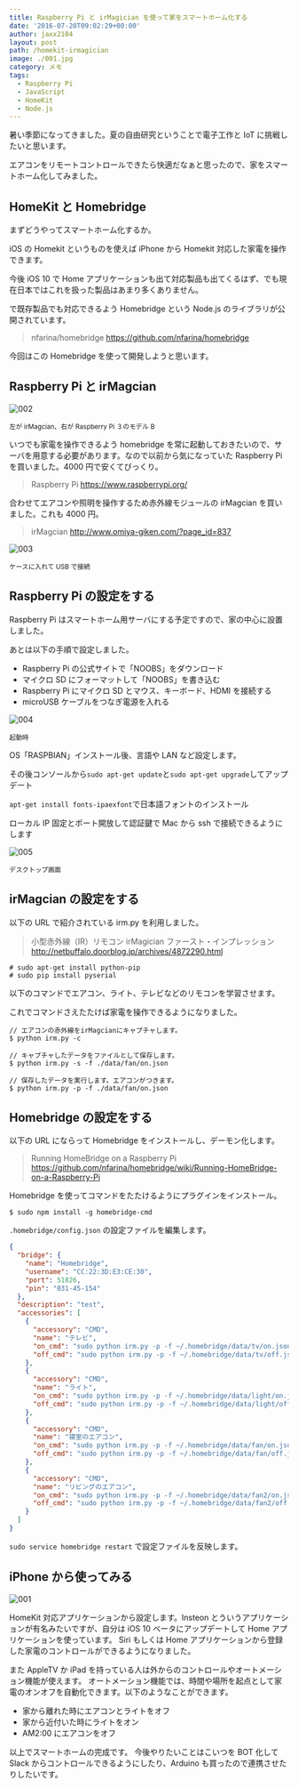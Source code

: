 ```yaml
---
title: Raspberry Pi と irMagician を使って家をスマートホーム化する
date: '2016-07-20T09:02:29+00:00'
author: jaxx2104
layout: post
path: /homekit-irmagician
image: ./001.jpg
category: メモ
tags:
  - Raspberry Pi
  - JavaScript
  - HomeKit
  - Node.js
---
```


暑い季節になってきました。夏の自由研究ということで電子工作と IoT に挑戦したいと思います。

エアコンをリモートコントロールできたら快適だなぁと思ったので、家をスマートホーム化してみました。

## HomeKit と Homebridge

まずどうやってスマートホーム化するか。

iOS の Homekit というものを使えば iPhone から Homekit 対応した家電を操作できます。

今後 iOS 10 で Home アプリケーションも出て対応製品も出てくるはず、でも現在日本ではこれを扱った製品はあまり多くありません。

で既存製品でも対応できるよう Homebridge という Node.js のライブラリが公開されています。

> nfarina/homebridge
> https://github.com/nfarina/homebridge

今回はこの Homebridge を使って開発しようと思います。

<!--more-->

## Raspberry Pi と irMagcian

<img src="./002.jpg" alt="002" />

<small>左が irMagcian、右が Raspberry Pi ３のモデル B</small>

いつでも家電を操作できるよう homebridge を常に起動しておきたいので、サーバを用意する必要があります。なので以前から気になっていた Raspberry Pi を買いました。4000 円で安くてびっくり。

> Raspberry Pi
> https://www.raspberrypi.org/

合わせてエアコンや照明を操作するため赤外線モジュールの irMagcian を買いました。これも 4000 円。

> irMagcian
> http://www.omiya-giken.com/?page_id=837

<img src="./003.jpg" alt="003" />

<small>ケースに入れて USB で接続</small>

## Raspberry Pi の設定をする

Raspberry Pi はスマートホーム用サーバにする予定ですので、家の中心に設置しました。

あとは以下の手順で設定しました。

- Raspberry Pi の公式サイトで「NOOBS」をダウンロード
- マイクロ SD にフォーマットして「NOOBS」を書き込む
- Raspberry Pi にマイクロ SD とマウス、キーボード、HDMI を接続する
- microUSB ケーブルをつなぎ電源を入れる

<img src="./004.jpg" alt="004" />

<small>起動時</small>

OS「RASPBIAN」インストール後、言語や LAN など設定します。

その後コンソールから`sudo apt-get update`と`sudo apt-get upgrade`してアップデート

`apt-get install fonts-ipaexfont`で日本語フォントのインストール

ローカル IP 固定とポート開放して認証鍵で Mac から ssh で接続できるようにします

<img src="./005.jpg" alt="005" />

<small>デスクトップ画面</small>

## irMagcian の設定をする

以下の URL で紹介されている irm.py を利用しました。

> 小型赤外線（IR）リモコン irMagician ファースト・インプレッション
> <http://netbuffalo.doorblog.jp/archives/4872290.html>

```
# sudo apt-get install python-pip
# sudo pip install pyserial
```

以下のコマンドでエアコン、ライト、テレビなどのリモコンを学習させます。

これでコマンドさえたたけば家電を操作できるようになりました。

```
// エアコンの赤外線をirMagcianにキャプチャします。
$ python irm.py -c

// キャプチャしたデータをファイルとして保存します。
$ python irm.py -s -f ./data/fan/on.json

// 保存したデータを実行します。エアコンがつきます。
$ python irm.py -p -f ./data/fan/on.json
```

## Homebridge の設定をする

以下の URL にならって Homebridge をインストールし、デーモン化します。

> Running HomeBridge on a Raspberry Pi
> <https://github.com/nfarina/homebridge/wiki/Running-HomeBridge-on-a-Raspberry-Pi>

Homebridge を使ってコマンドをたたけるようにプラグインをインストール。

```
$ sudo npm install -g homebridge-cmd
```

`.homebridge/config.json` の設定ファイルを編集します。

```json
{
  "bridge": {
    "name": "Homebridge",
    "username": "CC:22:3D:E3:CE:30",
    "port": 51826,
    "pin": "031-45-154"
  },
  "description": "test",
  "accessories": [
    {
      "accessory": "CMD",
      "name": "テレビ",
      "on_cmd": "sudo python irm.py -p -f ~/.homebridge/data/tv/on.json",
      "off_cmd": "sudo python irm.py -p -f ~/.homebridge/data/tv/off.json"
    },
    {
      "accessory": "CMD",
      "name": "ライト",
      "on_cmd": "sudo python irm.py -p -f ~/.homebridge/data/light/on.json",
      "off_cmd": "sudo python irm.py -p -f ~/.homebridge/data/light/off.json"
    },
    {
      "accessory": "CMD",
      "name": "寝室のエアコン",
      "on_cmd": "sudo python irm.py -p -f ~/.homebridge/data/fan/on.json",
      "off_cmd": "sudo python irm.py -p -f ~/.homebridge/data/fan/off.json"
    },
    {
      "accessory": "CMD",
      "name": "リビングのエアコン",
      "on_cmd": "sudo python irm.py -p -f ~/.homebridge/data/fan2/on.json",
      "off_cmd": "sudo python irm.py -p -f ~/.homebridge/data/fan2/off.json"
    }
  ]
}
```

`sudo service homebridge restart` で設定ファイルを反映します。

## iPhone から使ってみる

<img src="./001.gif" alt="001" />

HomeKit 対応アプリケーションから設定します。Insteon とういうアプリケーションが有名みたいですが、自分は iOS 10 ベータにアップデートして Home アプリケーションを使っています。
Siri もしくは Home アプリケーションから登録した家電のコントロールができるようになりました。

また AppleTV か iPad を持っている人は外からのコントロールやオートメーション機能が使えます。
オートメーション機能では、時間や場所を起点として家電のオンオフを自動化できます。以下のようなことができます。

- 家から離れた時にエアコンとライトをオフ
- 家から近付いた時にライトをオン
- AM2:00 にエアコンをオフ

以上でスマートホームの完成です。
今後やりたいことはこいつを BOT 化して Slack からコントロールできるようにしたり、Arduino も買ったので連携させたりしたいです。
